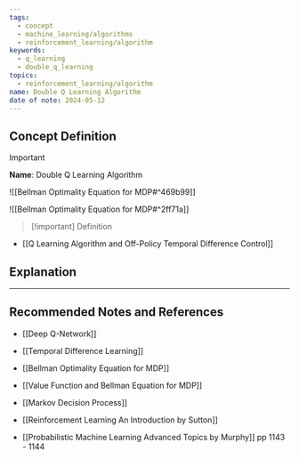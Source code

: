 ```yaml
---
tags:
  - concept
  - machine_learning/algorithms
  - reinforcement_learning/algorithm
keywords:
  - q_learning
  - double_q_learning
topics:
  - reinforcement_learning/algorithm
name: Double Q Learning Algorithm
date of note: 2024-05-12
---
```


## Concept Definition

>[!important]
>**Name**: Double Q Learning Algorithm



![[Bellman Optimality Equation for MDP#^469b99]]

![[Bellman Optimality Equation for MDP#^2ff71a]]

>[!important] Definition

- [[Q Learning Algorithm and Off-Policy Temporal Difference Control]]


## Explanation




-----------
##  Recommended Notes and References


- [[Deep Q-Network]]
- [[Temporal Difference Learning]]

- [[Bellman Optimality Equation for MDP]]
- [[Value Function and Bellman Equation for MDP]]
- [[Markov Decision Process]]



- [[Reinforcement Learning An Introduction by Sutton]]
- [[Probabilistic Machine Learning Advanced Topics by Murphy]] pp 1143 - 1144
